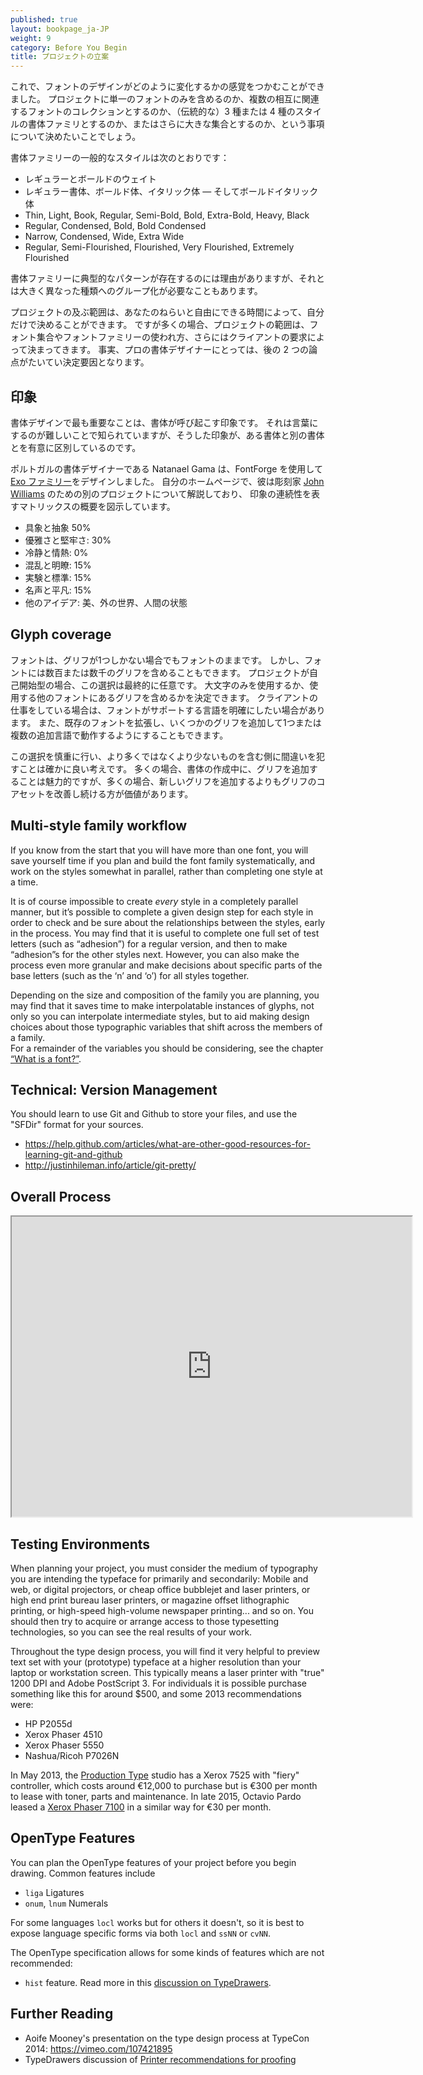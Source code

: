 ```yaml
---
published: true
layout: bookpage_ja-JP
weight: 9
category: Before You Begin
title: プロジェクトの立案
---
```

<!--
published: true
layout: bookpage
weight: 9
category: Before You Begin
title: Planning Your Project
-->

<!--
Now that you have a sense of how a font design can vary, you may want to decide whether your project
will have only one font, if it will be a collection of several inter-related fonts, if it will be a
(now traditional) three or four-styles type family, or if it will be something even larger.
-->
これで、フォントのデザインがどのように変化するかの感覚をつかむことができました。
プロジェクトに単一のフォントのみを含めるのか、複数の相互に関連するフォントのコレクションとするのか、（伝統的な）3 種または 4 種のスタイルの書体ファミリとするのか、またはさらに大きな集合とするのか、という事項について決めたいことでしょう。

<!--
Common styles of type families include:
-->
書体ファミリーの一般的なスタイルは次のとおりです：

<!--
* A Regular and a Bold weight
* Regular, Bold, Italic &mdash; eventually with a Bold Italic
* Thin, Light, Book, Regular, Semi-Bold, Bold, Extra-Bold, Heavy and Black 
* Regular, Condensed, Bold and Bold Condensed
* Narrow, Condensed, Wide and Extra Wide
* Regular, Semi-Flourished, Flourished, Very Flourished, Extremely Flourished.
-->
* レギュラーとボールドのウェイト
* レギュラー書体、ボールド体、イタリック体 &mdash; そしてボールドイタリック体
* Thin, Light, Book, Regular, Semi-Bold, Bold, Extra-Bold, Heavy, Black
* Regular, Condensed, Bold, Bold Condensed
* Narrow, Condensed, Wide, Extra Wide
* Regular, Semi-Flourished, Flourished, Very Flourished, Extremely Flourished

<!--
While there are reasons that typical patterns in families exist, you may find you want a very
different kind of grouping.
-->
書体ファミリーに典型的なパターンが存在するのには理由がありますが、それとは大きく異なった種類へのグループ化が必要なこともあります。

<!--
The scope of the project can be determined exclusively by your ambition and your amount of free
time. But project scopes are often determined by the use you have for the collection or family of
fonts, or, even further, by the needs of your client. Certainly for professional type designers,
the latter two questions are usually the determining factors.
-->
プロジェクトの及ぶ範囲は、あなたのねらいと自由にできる時間によって、自分だけで決めることができます。
ですが多くの場合、プロジェクトの範囲は、フォント集合やフォントファミリーの使われ方、さらにはクライアントの要求によって決まってきます。
事実、プロの書体デザイナーにとっては、後の 2 つの論点がたいてい決定要因となります。

<!--
## Feeling
-->
## 印象

<!--
The most important thing about a type design is the feelings it evokes. 
This is notoriously hard to verbalise, but it is what makes a particular typeface meaningfully different from any other. 
-->
書体デザインで最も重要なことは、書体が呼び起こす印象です。
それは言葉にするのが難しいことで知られていますが、そうした印象が、ある書体と別の書体とを有意に区別しているのです。

<!--
A type designer in Portugal, Natanael Gama, designed the [Exo family](https://www.google.com/fonts/specimen/Exo) with FontForge. 
On his homepage he describes another project for the sculptor [John Williams](http://ndiscovered.com/john-williams/) and includes a graphic showing his brief in a matrix of continuums of feelings:
-->
ポルトガルの書体デザイナーである Natanael Gama は、FontForge を使用して [Exo ファミリー](https://www.google.com/fonts/specimen/Exo)をデザインしました。
自分のホームページで、彼は彫刻家 [John Williams](http://ndiscovered.com/john-williams/) のための別のプロジェクトについて解説しており、
印象の連続性を表すマトリックスの概要を図示しています。

<!--
* Figurative to Abstract 50%
* Graceful to Robust: 30%
* Calm to Energetic: 0%
* Puzzling to Plain: 15%
* Experimental to Standard: 15%
* Prestigious to Ordinary: 15%
* Other Ideas: Beautiful, Outside Spaces, Human Condition
-->
* 具象と抽象 50%
* 優雅さと堅牢さ: 30%
* 冷静と情熱: 0%
* 混乱と明瞭: 15%
* 実験と標準: 15%
* 名声と平凡: 15%
* 他のアイデア: 美、外の世界、人間の状態

## Glyph coverage

<!--
A font is still a font even if it has only one glyph in it. But a font can also have a few hundred
or even thousands of glyphs. If your project is self-initiated, then this choice is ultimately
arbitrary. You may decide you only want capitals, or that you want to include the glyphs found in
the other fonts you use. If you are doing work for a client, you may want to clarify which language
or languages the font is meant to support. Your goal could also be to extend an existing font,
adding a few glyphs to make it work in one or more additional languages.
-->
フォントは、グリフが1つしかない場合でもフォントのままです。
しかし、フォントには数百または数千のグリフを含めることもできます。
プロジェクトが自己開始型の場合、この選択は最終的に任意です。
大文字のみを使用するか、使用する他のフォントにあるグリフを含めるかを決定できます。
クライアントの仕事をしている場合は、フォントがサポートする言語を明確にしたい場合があります。
また、既存のフォントを拡張し、いくつかのグリフを追加して1つまたは複数の追加言語で動作するようにすることもできます。

<!--
It’s certainly a good idea to make this choice deliberately, and to err on the side of including
less rather than more. Often as a typeface is being made, it can be tempting to include more and
more glyphs &mdash; but it is frequently more valuable to continue to improve the core set of glyphs
than adding new ones.
-->
この選択を慎重に行い、より多くではなくより少ないものを含む側に間違いを犯すことは確かに良い考えです。
多くの場合、書体の作成中に、グリフを追加することは魅力的ですが、多くの場合、新しいグリフを追加するよりもグリフのコアセットを改善し続ける方が価値があります。

## Multi-style family workflow

If you know from the start that you will have more than one font, you will save yourself time if you
plan and build the font family systematically, and work on the styles somewhat in parallel, rather
than completing one style at a time.

It is of course impossible to create *every* style in a completely parallel manner, but it’s
possible to complete a given design step for each style in order to check and be sure about the
relationships between the styles, early in the process. You may find that it is useful to complete
one full set of test letters (such as “adhesion”) for a regular version, and then to make
“adhesion”s for the other styles next. However, you can also make the process even more granular and
make decisions about specific parts of the base letters (such as the ‘n’ and ‘o’) for all styles
together.

Depending on the size and composition of the family you are planning, you may find that it saves
time to make interpolatable instances of glyphs, not only so you can interpolate intermediate
styles, but to aid making design choices about those typographic variables that shift across the
members of a family.  
For a remainder of the variables you should be considering, see the chapter [“What is a
font?”](What_Is_a_Font.html).

## Technical: Version Management 

You should learn to use Git and Github to store your files, and use the "SFDir" format for your sources.

* <https://help.github.com/articles/what-are-other-good-resources-for-learning-git-and-github>
* <http://justinhileman.info/article/git-pretty/>

## Overall Process

<iframe src="https://docs.google.com/file/d/0BxPD9osVW0s6SGNQRUs3ZmZrUzA/preview" width="640" height="480"></iframe>

## Testing Environments

When planning your project, you must consider the medium of typography you are intending the typeface for primarily and secondarily:
Mobile and web, or digital projectors, or cheap office bubblejet and laser printers, or high end print bureau laser printers, or magazine offset lithographic printing, or high-speed high-volume newspaper printing... and so on. 
You should then try to acquire or arrange access to those typesetting technologies, so you can see the real results of your work.

Throughout the type design process, you will find it very helpful to preview text set with your (prototype) typeface at a higher resolution than your laptop or workstation screen. 
This typically means a laser printer with "true" 1200 DPI and Adobe PostScript 3. 
For individuals it is possible purchase something like this for around $500, and some 2013 recommendations were:

* HP P2055d
* Xerox Phaser 4510 
* Xerox Phaser 5550
* Nashua/Ricoh P7026N

In May 2013, the [Production Type](http://productiontype.com) studio has a Xerox 7525 with "fiery" controller, which costs around €12,000 to purchase but is €300 per month to lease with toner, parts and maintenance.
In late 2015, Octavio Pardo leased a [Xerox Phaser 7100](
http://www.xerox.es/oficina/impresoras/impresoras-en-color/phaser-7100/eses.html) in a similar way for €30 per month.

## OpenType Features

You can plan the OpenType features of your project before you begin drawing.
Common features include

* `liga` Ligatures
* `onum`, `lnum` Numerals

For some languages `locl` works but for others it doesn't, so it is best to expose language specific forms via both `locl` and `ssNN` or `cvNN`.

The OpenType specification allows for some kinds of features which are not recommended:

* `hist` feature. Read more in this [discussion on TypeDrawers](http://typedrawers.com/discussion/1358/what-are-the-best-practices-for-the-hist-feature-long-s).

## Further Reading

* Aoife Mooney's presentation on the type design process at TypeCon 2014: <https://vimeo.com/107421895>
* TypeDrawers discussion of [Printer recommendations for proofing](http://typedrawers.com/discussion/314/printer-recommendations-for-proofing)
